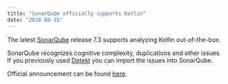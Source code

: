 ```yaml
---
title: "SonarQube officially supports Kotlin"
date: "2018-08-15"
---
```


<script>
import { Tweet } from 'vue-tweet-embed';

export default {
    components: {Tweet}
}
</script>

The latest [SonarQube](https://sonarqube.org) release 7.3 supports analyzing Kotlin out-of-the-box.

<Tweet id="1029031923644096512" />

SonarQube recognizes cognitive complexity, duplications and other issues. If you previously used [Detekt](https://github.com/arturbosch/detekt) you can import the issues into SonarQube.

Official announcement can be found [here](https://www.sonarqube.org/sonarqube-7-3/).
